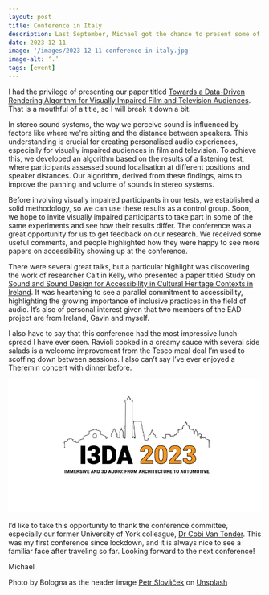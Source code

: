 ```yaml
---
layout: post
title: Conference in Italy
description: Last September, Michael got the chance to present some of our research from the EAD project at the Immersive and 3D Audio conference, at Bologna Italy. 
date: 2023-12-11
image: '/images/2023-12-11-conference-in-italy.jpg'
image-alt: ‘.’
tags: [event]
---
```


I had the privilege of presenting our paper titled [Towards a Data-Driven Rendering Algorithm for Visually Impaired Film and Television Audiences](https://ieeexplore.ieee.org/abstract/document/10289588). That is a mouthful of a title, so I will break it down a bit.

In stereo sound systems, the way we perceive sound is influenced by factors like where we're sitting and the distance between speakers. This understanding is crucial for creating personalised audio experiences, especially for visually impaired audiences in film and television. To achieve this, we developed an algorithm based on the results of a listening test, where participants assessed sound localisation at different positions and speaker distances. Our algorithm, derived from these findings, aims to improve the panning and volume of sounds in stereo systems.

Before involving visually impaired participants in our tests, we established a solid methodology, so we can use these results as a control group. Soon, we hope to invite visually impaired participants to take part in some of the same experiments and see how their results differ. The conference was a great opportunity for us to get feedback on our research. We received some useful comments, and people highlighted how they were happy to see more papers on accessibility showing up at the conference.

There were several great talks, but a particular highlight was discovering the work of researcher Caitlin Kelly, who presented a paper titled Study on [Sound and Sound Design for Accessibility in Cultural Heritage Contexts in Ireland](https://www.researchgate.net/publication/374930521_A_Study_on_Sound_and_Sound_Design_for_Accessibility_in_Cultural_Heritage_Contexts_in_Ireland). It was heartening to see a parallel commitment to accessibility, highlighting the growing importance of inclusive practices in the field of audio. It’s also of personal interest given that two members of the EAD project are from Ireland, Gavin and myself.

I also have to say that this conference had the most impressive lunch spread I have ever seen. Ravioli cooked in a creamy sauce with several side salads is a welcome improvement from the Tesco meal deal I’m used to scoffing down between sessions. I also can’t say I’ve ever enjoyed a Theremin concert with dinner before.

![Logo of the conference.](/images/2023-12-11-conference-in-italy-2.jpg)

I’d like to take this opportunity to thank the conference committee, especially our former University of York colleague, [Dr Cobi Van Tonder](https://it.linkedin.com/in/cvtonder). This was my first conference since lockdown, and it is always nice to see a familiar face after traveling so far. Looking forward to the next conference!

Michael

Photo by Bologna as the header image <a href="https://unsplash.com/@grwood?utm_content=creditCopyText&utm_medium=referral&utm_source=unsplash">Petr Slováček</a> on <a href="https://unsplash.com/photos/a-view-of-a-city-with-tall-buildings-SXk8BWKvoXE?utm_content=creditCopyText&utm_medium=referral&utm_source=unsplash">Unsplash</a>
